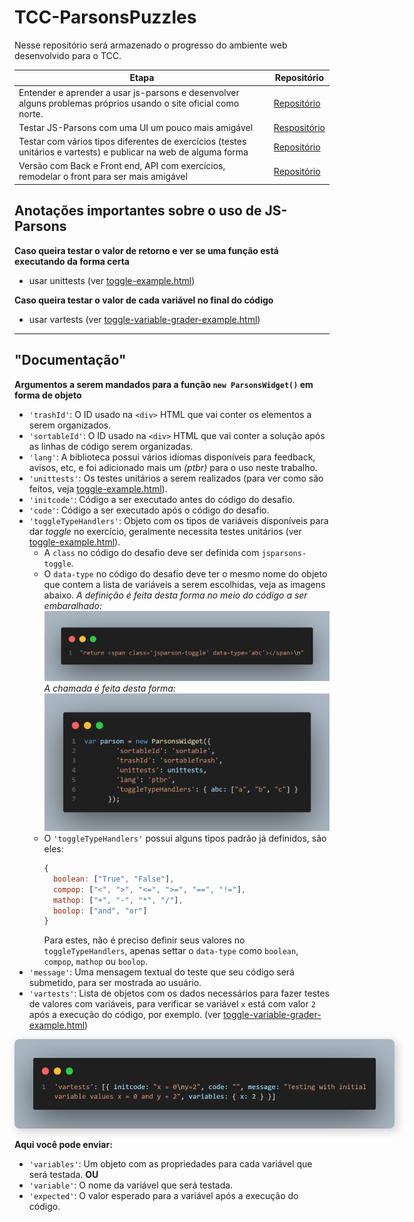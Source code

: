 # TCC-ParsonsPuzzles
 
Nesse repositório será armazenado o progresso do ambiente web desenvolvido para o TCC.

|   Etapa   |   Repositório   |
|-----------|-----------------|
| Entender e aprender a usar js-parsons e desenvolver alguns problemas próprios usando o site oficial como norte. | [Repositório](/1.%20Aprendendo%20js-parsons/) |
| Testar JS-Parsons com uma UI um pouco mais amigável | [Respositório](/2.%20Testando%20js-parsons%20(com%20UI)/) |
| Testar com vários tipos diferentes de exercícios (testes unitários e vartests) e publicar na web de alguma forma | [Repositório](/3.%20Versão%20do%20deploy%20e%20interpretador%20online/) |
| Versão com Back e Front end, API com exercícios, remodelar o front para ser mais amigável | [Repositório](/4.%20TODO%20Versão%20com%20backend%20e%20interpretador%20online/) |


## Anotações importantes sobre o uso de JS-Parsons

**Caso queira testar o valor de retorno e ver se uma função está executando da forma certa**  
  * usar unittests (ver [toggle-example.html](/1.%20Aprendendo%20js-parsons/examples/toggle-example.html))

**Caso queira testar o valor de cada variável no final do código**  
  * usar vartests (ver [toggle-variable-grader-example.html](/1.%20Aprendendo%20js-parsons/examples/toggle-variable-grader-example.html))
  
--------------------------
## "Documentação"
**Argumentos a serem mandados para a função ```new ParsonsWidget()``` em forma de objeto**  

* ```'trashId'```: O ID usado na ```<div>``` HTML que vai conter os elementos a serem organizados.
* ```'sortableId'```: O ID usado na ```<div>``` HTML que vai conter a solução após as linhas de código serem organizadas.
* ```'lang'```: A biblioteca possui vários idiomas disponíveis para feedback, avisos, etc, e foi adicionado mais um *(ptbr)* para o uso neste trabalho.
* ```'unittests'```: Os testes unitários a serem realizados (para ver como são feitos, veja [toggle-example.html](/1.%20Aprendendo%20js-parsons/examples/toggle-example.html)).
* ```'initcode'```: Código a ser executado antes do código do desafio.
* ```'code'```: Código a ser executado após o código do desafio.
* ```'toggleTypeHandlers'```: Objeto com os tipos de variáveis disponíveis para dar *toggle* no exercício, geralmente necessita testes unitários (ver [toggle-example.html](/1.%20Aprendendo%20js-parsons/examples/toggle-example.html)).
  * A ```class``` no código do desafio deve ser definida com ```jsparsons-toggle```.
  * O ```data-type``` no código do desafio deve ter o mesmo nome do objeto que contem a lista de variáveis a serem escolhidas, veja as imagens abaixo.
  *A definição é feita desta forma no meio do código a ser embaralhado:*  
  ![Imagem 1](/assets/toggleTypeHandlersExemplo2.png#img)
  *A chamada é feita desta forma:*
  ![Imagem 2](/assets/toggleTypeHandlersExemplo.png#img)  
  * O ```'toggleTypeHandlers'``` possui alguns tipos padrão já definidos, são eles:
    ```javascript
    {
      boolean: ["True", "False"],
      compop: ["<", ">", "<=", ">=", "==", "!="],
      mathop: ["+", "-", "*", "/"],
      boolop: ["and", "or"]
    }
    ```
    Para estes, não é preciso definir seus valores no ```toggleTypeHandlers```, apenas settar o ```data-type``` como ```boolean```, ```compop```, ```mathop``` ou ```boolop```.
* ```'message'```: Uma mensagem textual do teste que seu código será submetido, para ser mostrada ao usuário.
* ```'vartests'```: Lista de objetos com os dados necessários para fazer testes de valores com variáveis, para verificar se variável ```x``` está com valor ```2``` após a execução do código, por exemplo. (ver [toggle-variable-grader-example.html](/1.%20Aprendendo%20js-parsons/examples/toggle-variable-grader-example.html))
<img style="border-radius:0.5rem; box-shadow: 4px 4px 15px 0px rgba(0,0,0,0.2); max-width: 38rem;" src="/assets/vartestsExemplo.png">  

  **Aqui você pode enviar:**
  * ```'variables'```: Um objeto com as propriedades para cada variável que será testada.
  **OU**
  * ```'variable'```: O nome da variável que será testada.
  * ```'expected'```: O valor esperado para a variável após a execução do código.







<style>
img[src$="#img"] {
  border-radius:0.5rem;
  box-shadow: 4px 4px 15px 0px rgba(0,0,0,0.2);
  max-width: 38rem;
}
</style>